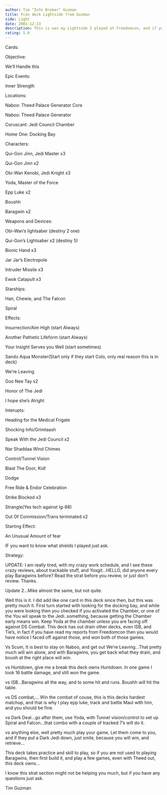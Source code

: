 ```yaml
---
author: Tim "Info Broker" Guzman
title: Fcon deck Lightside from Guzman
side: Light
date: 2001-12-23
description: This is was my Lightside I played at Freedomcon, and if you read my reports from that, you will see, that this deck rocks.
rating: 5.0
---
```

Cards: 

Objective:
We’ll Handle this

Epic Events:
Inner Strength

Locations:
Naboo: Theed Palace Generator Core
Naboo: Theed Palace Generator
Coruscant: Jedi Council Chamber
Home One: Docking Bay

Characters:
Qui-Gon Jinn, Jedi Master x3
Qui-Gon Jinn x2 
Obi-Wan Kenobi, Jedi Knight x3
Yoda, Master of the Force
Epp Luke x2
Boushh
Baragwin x2

Weapons and Devices:
Obi-Wan’s lightsaber (destiny 2 one)
Qui-Gon’s Lightsaber x2 (destiny 5)
Bionic Hand x3
Jar Jar’s Electropole
Intruder Missile x3
Ewok Catapult x3

Starships:
Han, Chewie, and The Falcon
Spiral

Effects:
Insurrection/Aim High (start Always)
Another Pathetic Lifeform (start Always)
Your Insight Serves you Well (start sometimes)
Sando Aqua Monster(Start only if they start Colo, only real reason this is in deck)
We’re Leaving
Goo Nee Tay x2
Honor of The Jedi
I hope she’s Alright

Interupts:
Heading for the Medical Frigate
Shocking Info/Grimtaash
Speak With the Jedi Council x2
Nar Shaddaa Wind Chimes
Control/Tunnel Vision
Blast The Door, Kid!
Dodge
Free Ride & Endor Celebration
Strike Blocked x3
Strangle(Yes tech against Ig-88)
Out Of Commission/Trans terminated x2

Starting Effect:
An Unusual Amount of fear
IF you want to know what shields I played just ask.


Strategy: 

UPDATE: I am really tired, with my crazy work schedule, and I see these crazy reviews, about trackable stuff, and Yoxgit...HELLO, did anyone every play Baragwins before?  Read the strat before you review, or just don’t review.  Thanks.

Update 2...Mike almost the same, but not quite.



Well this is it.  I did add like one card in this deck since then, but this was pretty much it.  First turn started with looking for the docking bay, and while you were looking then you checked if you activated the Chamber, or one of the You wil speak to the Jedi..something, because getting the Chamber early means win.  Keep Yoda at the chamber unless you are facing off against DS Combat.  This deck has out drain other decks, even ISB, and Tie’s, in fact if you have read my reports from Freedomcon then you would have notice I faced off against those, and won both of those games.  

Vs Scum, It is best to stay on Naboo, and get out We’re Leaving...That pretty much will win alone, and with Baragwins, you get back what they drain, and boush at the right place will win.

vs Huntdown, give me a break this deck owns Huntdown.  In one game I took 16 battle damage, and still won the game.

vs ISB...Baragwins all the way, and to some hit and runs.  Boushh will hit the table.

vs DS combat,...  Win the combat of couse, this is this decks hardest matchup, and that is why I play epp luke, track and battle Maul with him, and you should be fine.

vs Dark Deal...go after them, use Yoda, with Tunnel vision/control to set up Spiral and Falcon...that combo with a couple of tracked 7’s will do it.

vs anything else, well pretty much play your game, Let them come to you, and if they put a Dark Jedi down, just smile, because you will win, and retrieve...

This deck takes practice and skill to play, so if you are not used to playing Baragwins, then first build it, and play a few games, even with Theed out, this deck owns...

I know this strat section might not be helping you much, but if you have any questions just ask.

Tim Guzman  